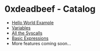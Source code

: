 # 0xdeadbeef - Catalog 

  - <a href="./hello-world.md">Hello World Example</a>
  - <a href="./variables.md">Variables</a>
  - <a href="./syscalls.md">All the Syscalls</a>
  - <a href="./expressions.md">Basic Expressions</a> 
  - More features coming soon...
